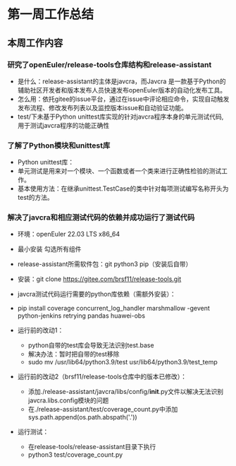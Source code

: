 # 第一周工作总结
## 本周工作内容
### 研究了openEuler/release-tools仓库结构和release-assistant
- 是什么：release-assistant的主体是javcra，而Javcra 是一款基于Python的辅助社区开发者和版本发布人员快速发布openEuler版本的自动化发布工具。
- 怎么用：依托gitee的issue平台，通过在issue中评论相应命令，实现自动触发发布流程、修改发布列表以及监控版本issue和自动验证功能。
- test/下未基于Python unittest库实现的针对javcra程序本身的单元测试代码,用于测试javcra程序的功能正确性
### 了解了Python模块和unittest库
- Python unittest库：
- 单元测试是用来对一个模块、一个函数或者一个类来进行正确性检验的测试工作。
- 基本使用方法：在继承unittest.TestCase的类中针对每项测试编写名称开头为test的方法。
### 解决了javcra和相应测试代码的依赖并成功运行了测试代码
- 环境：openEuler 22.03 LTS x86_64
- 最小安装 勾选所有组件
- release-assistant所需软件包：git python3 pip（安装后自带）
- 安装：git clone https://gitee.com/brsf11/release-tools.git
- javcra测试代码运行需要的python库依赖（需额外安装）：
- pip install coverage concurrent_log_handler marshmallow -gevent python-jenkins retrying pandas huawei-obs
 
- 运行前的改动1：
    - python自带的test库会导致无法识别test.base
    - 解决办法：暂时把自带的test移除
    - sudo mv /usr/lib64/python3.9/test usr/lib64/python3.9/test_temp

- 运行前的改动2（brsf11/release-tools仓库中的版本已修改）：
    - 添加./release-assistant/javcra/libs/config/__init__.py文件以解决无法识别javcra.libs.config模块的问题
    - 在./release-assistant/test/coverage_count.py中添加sys.path.append(os.path.abspath('.'))

- 运行测试：
    - 在release-tools/release-assistant目录下执行
    - python3 test/coverage_count.py